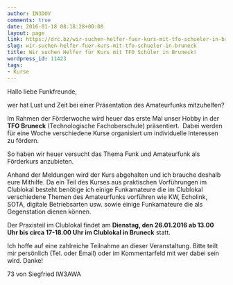 ```yaml
---
author: IN3DOV
comments: true
date: 2016-01-18 08:18:28+00:00
layout: page
link: https://drc.bz/wir-suchen-helfer-fuer-kurs-mit-tfo-schueler-in-bruneck/
slug: wir-suchen-helfer-fuer-kurs-mit-tfo-schueler-in-bruneck
title: Wir suchen Helfer für Kurs mit TFO Schüler in Bruneck!
wordpress_id: 11423
tags:
- Kurse
---
```


Hallo liebe Funkfreunde,




wer hat Lust und Zeit bei einer Präsentation des Amateurfunks mitzuhelfen?




Im Rahmen der Förderwoche wird heuer das erste Mal unser Hobby in der **TFO Bruneck** (Technologische Fachoberschule) präsentiert.  Dabei werden für eine Woche verschiedene Kurse organisiert um individuelle Interessen zu fördern.




So haben wir heuer versucht das Thema Funk und Amateurfunk als Förderkurs anzubieten.




Anhand der Meldungen wird der Kurs abgehalten und ich brauche deshalb eure Mithilfe. Da ein Teil des Kurses aus praktischen Vorführungen im Clublokal besteht benötige ich einige Funkamateure die im Clublokal verschiedene Themen des Amateurfunks vorführen wie KW, Echolink, SOTA, digitale Betriebsarten usw. sowie einige Funkamateure die als Gegenstation dienen können.




Der Praxisteil im Clublokal findet am **Dienstag, den 26.01.2016 ab 13.00 Uhr bis circa 17-18.00 Uhr im Clublokal in Bruneck** statt.




Ich hoffe auf eine zahlreiche Teilnahme an dieser Veranstaltung. Bitte teilt mir persönlich (Tel. oder Email) oder im Kommentarfeld mit wer dabei sein wird. Danke!




73 von Siegfried IW3AWA



